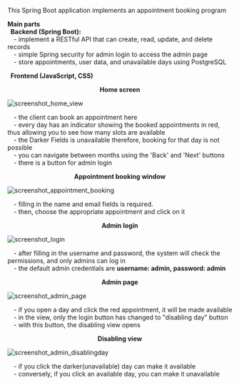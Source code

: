 This Spring Boot application implements an appointment booking program

<b>Main parts<br>
     &ensp;Backend (Spring Boot):</b> <br>
      &emsp;- implement a RESTful API that can create, read, update, and delete records <br>
      &emsp;- simple Spring security for admin login to access the admin page <br>
      &emsp;- store appointments, user data, and unavailable days using PostgreSQL <br>
	 
 &ensp;<b>Frontend (JavaScript, CSS)</b> <br>
<p align="center">
	<b>Home screen</b>
</p>

![screenshot_home_view](https://github.com/user-attachments/assets/617e2e15-2e48-4268-9aaa-439dc5fe80d5)

&emsp;- the client can book an appointment here <br>
&emsp;- every day has an indicator showing the booked appointments in red, thus allowing you to see how many slots are available <br>
&emsp;- the Darker Fields is unavailable therefore, booking for that day is not possible <br>
&emsp;- you can navigate between months using the 'Back' and 'Next' buttons <br>
&emsp;- there is a button for admin login

<p align="center">
	<b>Appointment booking window</b>
</p>

![screenshot_appointment_booking](https://github.com/user-attachments/assets/691483b8-95b2-4f6a-b4d4-f92c44ff6a79)


&emsp;- filling in the name and email fields is required. <br>
&emsp;- then, choose the appropriate appointment and click on it

<p align="center">
	<b>Admin login</b>
</p>

![screenshot_login](https://github.com/user-attachments/assets/949dfb56-eea7-4cad-9b78-b1df8a4cc5f2)

&emsp;- after filling in the username and password, the system will check the permissions, and only admins can log in <br>
&emsp;- the default admin credentials are <b>username: admin, password: admin</b> <br>

<p align="center">
	<b>Admin page</b>
</p>

![screenshot_admin_page](https://github.com/user-attachments/assets/44e70e5f-abcb-4dc1-9968-24aa861c291c)

&emsp;- if you open a day and click the red appointment, it will be made available <br>
&emsp;- in the view, only the login button has changed to "disabling day" button <br>
&emsp;- with this button, the disabling view opens <br>

<p align="center">
	<b>Disabling view</b>
</p>

![screenshot_admin_disablingday](https://github.com/user-attachments/assets/dba2023d-c4f7-47c6-ad29-52222ff31ee5)

&emsp;- if you click the darker(unavailable) day can make it available <br>
&emsp;- conversely, if you click an available day, you can make it unavailable <br>
